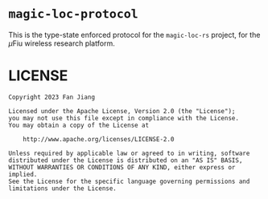 # `magic-loc-protocol`

This is the type-state enforced protocol for the `magic-loc-rs` project, for the $\mu$Fiu wireless research platform.

# LICENSE

```
Copyright 2023 Fan Jiang

Licensed under the Apache License, Version 2.0 (the "License");
you may not use this file except in compliance with the License.
You may obtain a copy of the License at

    http://www.apache.org/licenses/LICENSE-2.0

Unless required by applicable law or agreed to in writing, software
distributed under the License is distributed on an "AS IS" BASIS,
WITHOUT WARRANTIES OR CONDITIONS OF ANY KIND, either express or implied.
See the License for the specific language governing permissions and
limitations under the License.
```
